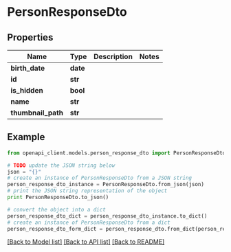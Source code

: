 # PersonResponseDto


## Properties
Name | Type | Description | Notes
------------ | ------------- | ------------- | -------------
**birth_date** | **date** |  | 
**id** | **str** |  | 
**is_hidden** | **bool** |  | 
**name** | **str** |  | 
**thumbnail_path** | **str** |  | 

## Example

```python
from openapi_client.models.person_response_dto import PersonResponseDto

# TODO update the JSON string below
json = "{}"
# create an instance of PersonResponseDto from a JSON string
person_response_dto_instance = PersonResponseDto.from_json(json)
# print the JSON string representation of the object
print PersonResponseDto.to_json()

# convert the object into a dict
person_response_dto_dict = person_response_dto_instance.to_dict()
# create an instance of PersonResponseDto from a dict
person_response_dto_form_dict = person_response_dto.from_dict(person_response_dto_dict)
```
[[Back to Model list]](../README.md#documentation-for-models) [[Back to API list]](../README.md#documentation-for-api-endpoints) [[Back to README]](../README.md)


